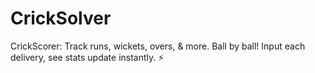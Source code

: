 # CrickSolver
CrickScorer: Track runs, wickets, overs, &amp; more. Ball by ball!  Input each delivery, see stats update instantly. ⚡️
